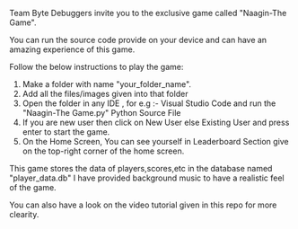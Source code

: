 Team Byte Debuggers invite you to the exclusive game called "Naagin-The Game".

You can run the source code provide on your device and can have an  amazing experience of this game.

Follow the below instructions to play the game:
1) Make a folder with name "your_folder_name".
2) Add all the files/images given into that folder
3) Open the folder in any IDE , for e.g :- Visual Studio Code and run the "Naagin-The Game.py" Python Source File
4) If you are new user then click on New User else Existing User and press enter to start the game.
5) On the Home Screen, You can see yourself in Leaderboard Section give on the top-right corner of the home screen.

This game stores the data of players,scores,etc in the database named "player_data.db"
I have provided background music to have a realistic feel of the game.

You can also have a look on the video tutorial given in this repo for more clearity.
